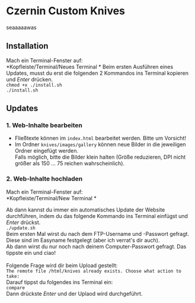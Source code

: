 # Czernin Custom Knives

seaaaaawas

## Installation
Mach ein Terminal-Fenster auf:  
*Kopfleiste/Terminal/Neues Terminal *
Beim ersten Ausführen eines Updates, musst du erst die folgenden 2 Kommandos ins Terminal kopieren und *Enter* drücken.  
`chmod +x ./install.sh`  
`./install.sh`  

## Updates
### 1. Web-Inhalte bearbeiten
* Fließtexte können im `index.html` bearbeitet werden. Bitte um Vorsicht!  
* Im Ordner `knives/images/gallery` können neue Bilder in die jeweiligen Ordner eingefügt werden.  
Falls möglich, bitte die Bilder klein halten (Größe reduzieren, DPI nicht größer als 150 ... 75 reichen wahrscheinlich).  

### 2. Web-Inhalte hochladen
Mach ein Terminal-Fenster auf:  
*Kopfleiste/Terminal/New Terminal *  

Ab dann kannst du immer ein automatisches Update der Website durchführen, indem du das folgende Kommando ins Terminal einfügst und *Enter* drückst.  
`./update.sh`  
Beim ersten Mal wirst du nach dem FTP-Username und -Passwort gefragt. Diese sind im Easyname festgelegt (aber ich verrat's dir auch).  
Ab dann wirst du nur noch nach deinem Computer-Passwort gefragt. Das tippste ein und ciao!  
<br>
Folgende Frage wird dir beim Upload gestellt:  
`The remote file /html/knives already exists. Choose what action to take:`  
Darauf tippst du folgendes ins Terminal ein:  
`compare`  
Dann drückste *Enter* und der Uplaod wird durchgeführt.
